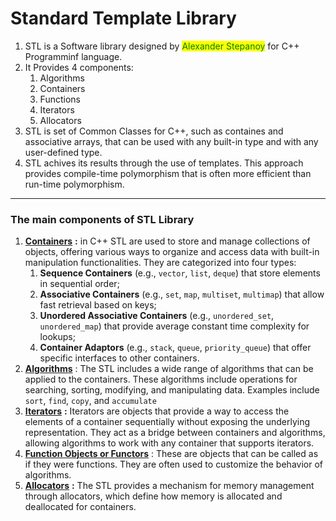 # Standard Template Library

1. STL is a Software library designed by <mark style="color:green;">Alexander Stepanoy</mark> for C++ Programminf language.
2. It Provides 4 components:
   1. Algorithms
   2. Containers
   3. Functions
   4. Iterators
   5. Allocators
3. STL is set of Common Classes for C++, such as containes and associative arrays, that can be used with any built-in type and with any user-defined type.
4. STL achives its results through the use of templates. This approach provides compile-time polymorphism that is often more efficient than run-time polymorphism.

***

### The main components of STL Library

1. [**Containers**](containers/) **:** in C++ STL are used to store and manage collections of objects, offering various ways to organize and access data with built-in manipulation functionalities. They are categorized into four types:&#x20;
   1. **Sequence Containers** (e.g., `vector`, `list`, `deque`) that store elements in sequential order;&#x20;
   2. **Associative Containers** (e.g., `set`, `map`, `multiset`, `multimap`) that allow fast retrieval based on keys;&#x20;
   3. **Unordered Associative Containers** (e.g., `unordered_set`, `unordered_map`) that provide average constant time complexity for lookups;&#x20;
   4. **Container Adaptors** (e.g., `stack`, `queue`, `priority_queue`) that offer specific interfaces to other containers.
2. [**Algorithms**](algorithms.md) : The STL includes a wide range of algorithms that can be applied to the containers. These algorithms include operations for searching, sorting, modifying, and manipulating data. Examples include `sort`, `find`, `copy`, and `accumulate`
3. [**Iterators**](iterators.md) **:** Iterators are objects that provide a way to access the elements of a container sequentially without exposing the underlying representation. They act as a bridge between containers and algorithms, allowing algorithms to work with any container that supports iterators.
4. [**Function Objects or Functors**](function-object-or-functors.md) : These are objects that can be called as if they were functions. They are often used to customize the behavior of algorithms.
5. [**Allocators**](allocators.md) **:** The STL provides a mechanism for memory management through allocators, which define how memory is allocated and deallocated for containers.
